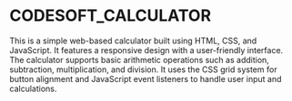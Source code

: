 # CODESOFT_CALCULATOR

This is a simple web-based calculator built using HTML, CSS, and JavaScript. It features a responsive design with a user-friendly interface. The calculator supports basic arithmetic operations such as addition, subtraction, multiplication, and division. It uses the CSS grid system for button alignment and JavaScript event listeners to handle user input and calculations.
